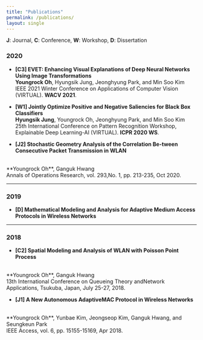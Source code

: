 ```yaml
---
title: "Publications"
permalink: /publications/
layout: single
---
```

**J**: Journal, **C**: Conference, **W**: Workshop, **D**: Dissertation

### 2020
- **[C3] EVET: Enhancing Visual Explanations of Deep Neural Networks Using Image Transformations**
  <br>
  **Youngrock Oh**, Hyungsik Jung, Jeonghyung Park, and Min Soo Kim
  <br>
  IEEE 2021 Winter Conference on Applications of Computer Vision (VIRTUAL). **WACV 2021**.
  <br>  

- **[W1] Jointly Optimize Positive and Negative Saliencies for Black Box Classifiers**
  <br>
  **Hyungsik Jung**, Youngrock Oh, Jeonghyung Park, and Min Soo Kim
  <br>
  25th International Conference on Pattern Recognition Workshop, Explainable Deep Learning-AI (VIRTUAL). **ICPR 2020 WS**.
  <br>  
  
- **[J2] Stochastic Geometry Analysis of the Correlation Be-tween Consecutive Packet Transmission in WLAN**
 <br>
 **Youngrock Oh**, Ganguk Hwang
 <br>
 Annals of Operations Research, vol. 293,No. 1, pp. 213-235, Oct 2020.
 <br>

---
### 2019
- **[D] Mathematical Modeling and Analysis for Adaptive Medium Access Protocols in Wireless Networks**

---
### 2018
- **[C2] Spatial Modeling and Analysis of WLAN with Poisson Point Process**
<br>
**Youngrock Oh**, Ganguk Hwang
<br>
13th  International  Conference  on  Queueing  Theory  andNetwork Applications,
Tsukuba, Japan, July 25-27, 2018.
<br>

- **[J1] A New Autonomous AdaptiveMAC Protocol in Wireless Networks**
<br>
**Youngrock Oh**, Yunbae Kim, Jeongseop Kim, Ganguk Hwang, and Seungkeun Park
<br>
IEEE Access, vol. 6, pp. 15155-15169, Apr 2018.
<br>